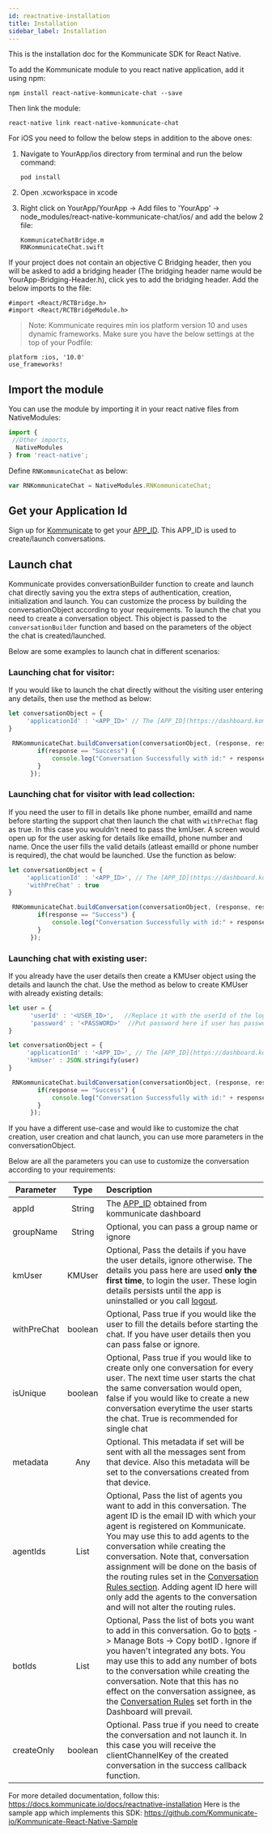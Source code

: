 ```yaml
---
id: reactnative-installation
title: Installation
sidebar_label: Installation
---
```


This is the installation doc for the Kommunicate SDK for React Native.

To add the Kommunicate module to you react native application, add it using npm:

```
npm install react-native-kommunicate-chat --save
```

Then link the module:

```
react-native link react-native-kommunicate-chat
```

For iOS you need to follow the below steps in addition to the above ones:
1) Navigate to YourApp/ios directory from terminal and run the below command:
    ```
    pod install
    ```
2) Open <YourProject>.xcworkspace in xcode
3) Right click on YourApp/YourApp -> Add files to 'YourApp' -> node_modules/react-native-kommunicate-chat/ios/ and add the below 2 file:
  
    ```
    KommunicateChatBridge.m
    RNKommunicateChat.swift
    ```
  
If your project does not contain an objective C Bridging header, then you will be asked to add a bridging header (The bridging header name would be YourApp-Bridging-Header.h), click yes to add the bridging header. Add the below imports to the file:
  
    #import <React/RCTBridge.h>
    #import <React/RCTBridgeModule.h>
  
>Note: Kommunicate requires min ios platform version 10 and uses dynamic frameworks. Make sure you have the below settings at the top of your Podfile:
 ```
 platform :ios, '10.0'
 use_frameworks!
 ```

## Import the module

You can use the module by importing it in your react native files from NativeModules:

```js
import {
 //Other imports, 
  NativeModules
} from 'react-native';
```

Define `RNKommunicateChat` as below:

```js
var RNKommunicateChat = NativeModules.RNKommunicateChat;
```

## Get your Application Id
Sign up for [Kommunicate](https://dashboard.kommunicate.io) to get your [APP_ID](https://dashboard.kommunicate.io/settings/install). This APP_ID is used to create/launch conversations.

## Launch chat
Kommunicate provides conversationBuilder function to create and launch chat directly saving you the extra steps of authentication, creation, initialization and launch. You can customize the process by building the conversationObject according to your requirements.
To launch the chat you need to create a conversation object. This object is passed to the `conversationBuilder` function and based on the parameters of the object the chat is created/launched.

Below are some examples to launch chat in different scenarios:

### Launching chat for visitor:
If you would like to launch the chat directly without the visiting user entering any details, then use the method as below:

```js
let conversationObject = {
     'applicationId' : '<APP_ID>' // The [APP_ID](https://dashboard.kommunicate.io/settings/install) obtained from kommunicate dashboard.
}

 RNKommunicateChat.buildConversation(conversationObject, (response, responseMessage) => {
        if(response == "Success") {
            console.log("Conversation Successfully with id:" + responseMessage);
        }
      });
```
### Launching chat for visitor with lead collection:
If you need the user to fill in details like phone number, emailId and name before starting the support chat then launch the chat with `withPreChat` flag as true. In this case you wouldn't need to pass the kmUser. A screen would open up for the user asking for details like emailId, phone number and name. Once the user fills the valid details (atleast emailId or phone number is required), the chat would be launched. Use the function as below:

```js
let conversationObject = {
     'applicationId' : '<APP_ID>', // The [APP_ID](https://dashboard.kommunicate.io/settings/install) obtained from kommunicate dashboard.
     'withPreChat' : true
}

 RNKommunicateChat.buildConversation(conversationObject, (response, responseMessage) => {
        if(response == "Success") {
            console.log("Conversation Successfully with id:" + responseMessage);
        }
      });
```

### Launching chat with existing user:
If you already have the user details then create a KMUser object using the details and launch the chat. Use the method as below to create KMUser with already existing details:

```js
let user = {
      'userId' : '<USER_ID>',   //Replace it with the userId of the logged in user
      'password' : '<PASSWORD>'  //Put password here if user has password, ignore otherwise
}

let conversationObject = {
     'applicationId' : '<APP_ID>', // The [APP_ID](https://dashboard.kommunicate.io/settings/install) obtained from kommunicate dashboard.
     'kmUser' : JSON.stringify(user)
}

 RNKommunicateChat.buildConversation(conversationObject, (response, responseMessage) => {
        if(response == "Success") {
            console.log("Conversation Successfully with id:" + responseMessage);
        }
      });
```

If you have a different use-case and would like to customize the chat creation, user creation and chat launch, you can use more parameters in the conversationObject.

Below are all the parameters you can use to customize the conversation according to your requirements:

| Parameter        | Type           | Description  |
| ------------- |:-------------:| :-----|
| appId      | String      |   The [APP_ID](https://dashboard.kommunicate.io/settings/install) obtained from kommunicate dashboard |
| groupName      | String      |   Optional, you can pass a group name or ignore |
| kmUser | KMUser     |    Optional, Pass the details if you have the user details, ignore otherwise. The details you pass here are used **only the first time**, to login the user. These login details persists until the app is uninstalled or you call [logout](https://docs.kommunicate.io/docs/reactnative-logout). |
| withPreChat | boolean      |   Optional, Pass true if you would like the user to fill the details before starting the chat. If you have user details then you can pass false or ignore. |
| isUnique | boolean      |   Optional,  Pass true if you would like to create only one conversation for every user. The next time user starts the chat the same conversation would open, false if you would like to create a new conversation everytime the user starts the chat. True is recommended for single chat|
| metadata      | Any      |   Optional. This metadata if set will be sent with all the messages sent from that device. Also this metadata will be set to the conversations created from that device.  |
| agentIds | List<String>      |    Optional, Pass the list of agents you want to add in this conversation. The agent ID is the email ID with which your agent is registered on Kommunicate. You may use this to add agents to the conversation while creating the conversation. Note that, conversation assignment will be done on the basis of the routing rules set in the [Conversation Rules section](https://dashboard.kommunicate.io/settings/conversation-rules). Adding agent ID here will only add the agents to the conversation and will not alter the routing rules.|
| botIds | List<String>      |    Optional, Pass the list of bots you want to add in this conversation. Go to [bots](https://dashboard.kommunicate.io/bot) -> Manage Bots -> Copy botID . Ignore if you haven't integrated any bots. You may use this to add any number of bots to the conversation while creating the conversation. Note that this has no effect on the conversation assignee, as the [Conversation Rules](https://dashboard.kommunicate.io/settings/conversation-rules) set forth in the Dashboard will prevail.|
| createOnly      | boolean      |   Optional. Pass true if you need to create the conversation and not launch it. In this case you will receive the clientChannelKey of the created conversation in the success callback function.|
   
   
For more detailed documentation, follow this: https://docs.kommunicate.io/docs/reactnative-installation
Here is the sample app which implements this SDK: https://github.com/Kommunicate-io/Kommunicate-React-Native-Sample
